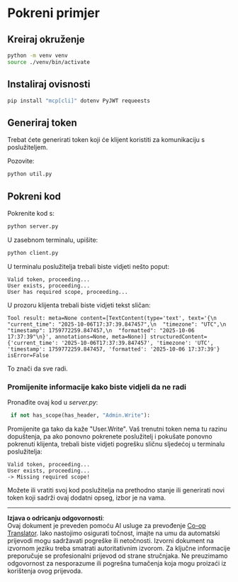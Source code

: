 <!--
CO_OP_TRANSLATOR_METADATA:
{
  "original_hash": "fd28e690667b8ad84bb153cb025cfd73",
  "translation_date": "2025-10-07T01:19:21+00:00",
  "source_file": "03-GettingStarted/11-simple-auth/solution/python/README.md",
  "language_code": "hr"
}
-->
# Pokreni primjer

## Kreiraj okruženje

```sh
python -m venv venv
source ./venv/bin/activate
```

## Instaliraj ovisnosti

```sh
pip install "mcp[cli]" dotenv PyJWT requeests
```

## Generiraj token

Trebat ćete generirati token koji će klijent koristiti za komunikaciju s poslužiteljem.

Pozovite:

```sh
python util.py
```

## Pokreni kod

Pokrenite kod s:

```sh
python server.py
```

U zasebnom terminalu, upišite:

```sh
python client.py
```

U terminalu poslužitelja trebali biste vidjeti nešto poput:

```text
Valid token, proceeding...
User exists, proceeding...
User has required scope, proceeding...
```

U prozoru klijenta trebali biste vidjeti tekst sličan:

```text
Tool result: meta=None content=[TextContent(type='text', text='{\n  "current_time": "2025-10-06T17:37:39.847457",\n  "timezone": "UTC",\n  "timestamp": 1759772259.847457,\n  "formatted": "2025-10-06 17:37:39"\n}', annotations=None, meta=None)] structuredContent={'current_time': '2025-10-06T17:37:39.847457', 'timezone': 'UTC', 'timestamp': 1759772259.847457, 'formatted': '2025-10-06 17:37:39'} isError=False
```

To znači da sve radi.

### Promijenite informacije kako biste vidjeli da ne radi

Pronađite ovaj kod u *server.py*:

```python
 if not has_scope(has_header, "Admin.Write"):
```

Promijenite ga tako da kaže "User.Write". Vaš trenutni token nema tu razinu dopuštenja, pa ako ponovno pokrenete poslužitelj i pokušate ponovno pokrenuti klijenta, trebali biste vidjeti pogrešku sličnu sljedećoj u terminalu poslužitelja:

```text
Valid token, proceeding...
User exists, proceeding...
-> Missing required scope!
```

Možete ili vratiti svoj kod poslužitelja na prethodno stanje ili generirati novi token koji sadrži ovaj dodatni opseg, izbor je na vama.

---

**Izjava o odricanju odgovornosti**:  
Ovaj dokument je preveden pomoću AI usluge za prevođenje [Co-op Translator](https://github.com/Azure/co-op-translator). Iako nastojimo osigurati točnost, imajte na umu da automatski prijevodi mogu sadržavati pogreške ili netočnosti. Izvorni dokument na izvornom jeziku treba smatrati autoritativnim izvorom. Za ključne informacije preporučuje se profesionalni prijevod od strane stručnjaka. Ne preuzimamo odgovornost za nesporazume ili pogrešna tumačenja koja mogu proizaći iz korištenja ovog prijevoda.